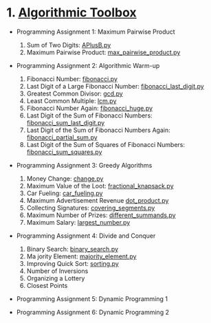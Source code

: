 # 1. [Algorithmic Toolbox](https://github.com/SYAN83/DataStructuresandAlgorithmsSpecialization/tree/master/AlgorithmicToolbox)

- Programming Assignment 1: Maximum Pairwise Product

  1. Sum of Two Digits: [APlusB.py](https://github.com/SYAN83/DataStructuresandAlgorithmsSpecialization/blob/master/AlgorithmicToolbox/week1_programming_challenges/1_sum_of_two_digits/APlusB.py)
  2. Maximum Pairwise Product: [max_pairwise_product.py](https://github.com/SYAN83/DataStructuresandAlgorithmsSpecialization/blob/master/AlgorithmicToolbox/week1_programming_challenges/2_maximum_pairwise_product/max_pairwise_product.py)

- Programming Assignment 2: Algorithmic Warm-up

  1. Fibonacci Number: [fibonacci.py](https://github.com/SYAN83/DataStructuresandAlgorithmsSpecialization/blob/master/AlgorithmicToolbox/week2_algorithmic_warmup/1_fibonacci_number/fibonacci.py)
  2. Last Digit of a Large Fibonacci Number: [fibonacci_last_digit.py](https://github.com/SYAN83/DataStructuresandAlgorithmsSpecialization/blob/master/AlgorithmicToolbox/week2_algorithmic_warmup/2_last_digit_of_fibonacci_number/fibonacci_last_digit.py)
  3. Greatest Common Divisor: [gcd.py](https://github.com/SYAN83/DataStructuresandAlgorithmsSpecialization/blob/master/AlgorithmicToolbox/week2_algorithmic_warmup/3_greatest_common_divisor/gcd.py)
  4. Least Common Multiple: [lcm.py](https://github.com/SYAN83/DataStructuresandAlgorithmsSpecialization/blob/master/AlgorithmicToolbox/week2_algorithmic_warmup/4_least_common_multiple/lcm.py)
  5. Fibonacci Number Again: [fibonacci_huge.py](https://github.com/SYAN83/DataStructuresandAlgorithmsSpecialization/blob/master/AlgorithmicToolbox/week2_algorithmic_warmup/5_fibonacci_number_again/fibonacci_huge.py)
  6. Last Digit of the Sum of Fibonacci Numbers: [fibonacci_sum_last_digit.py](https://github.com/SYAN83/DataStructuresandAlgorithmsSpecialization/blob/master/AlgorithmicToolbox/week2_algorithmic_warmup/6_last_digit_of_the_sum_of_fibonacci_numbers/fibonacci_sum_last_digit.py)
  7. Last Digit of the Sum of Fibonacci Numbers Again: [fibonacci_partial_sum.py](https://github.com/SYAN83/DataStructuresandAlgorithmsSpecialization/blob/master/AlgorithmicToolbox/week2_algorithmic_warmup/7_last_digit_of_the_sum_of_fibonacci_numbers_again/fibonacci_partial_sum.py)
  8. Last Digit of the Sum of Squares of Fibonacci Numbers: [fibonacci_sum_squares.py](https://github.com/SYAN83/DataStructuresandAlgorithmsSpecialization/blob/master/AlgorithmicToolbox/week2_algorithmic_warmup/8_last_digit_of_the_sum_of_squares_of_fibonacci_numbers/fibonacci_sum_squares.py)

- Programming Assignment 3: Greedy Algorithms

  1. Money Change: [change.py](https://github.com/SYAN83/DataStructuresandAlgorithmsSpecialization/blob/master/AlgorithmicToolbox/week3_greedy_algorithms/1_money_change/change.py)
  2. Maximum Value of the Loot: [fractional_knapsack.py](https://github.com/SYAN83/DataStructuresandAlgorithmsSpecialization/blob/master/AlgorithmicToolbox/week3_greedy_algorithms/2_maximum_value_of_the_loot/fractional_knapsack.py)
  3. Car Fueling: [car_fueling.py](https://github.com/SYAN83/DataStructuresandAlgorithmsSpecialization/blob/master/AlgorithmicToolbox/week3_greedy_algorithms/3_car_fueling/car_fueling.py)
  4. Maximum Advertisement Revenue [dot_product.py](https://github.com/SYAN83/DataStructuresandAlgorithmsSpecialization/blob/master/AlgorithmicToolbox/week3_greedy_algorithms/4_maximum_advertisement_revenue/dot_product.py)
  5. Collecting Signatures: [covering_segments.py](https://github.com/SYAN83/DataStructuresandAlgorithmsSpecialization/blob/master/AlgorithmicToolbox/week3_greedy_algorithms/5_collecting_signatures/covering_segments.py)
  6. Maximum Number of Prizes: [different_summands.py](https://github.com/SYAN83/DataStructuresandAlgorithmsSpecialization/blob/master/AlgorithmicToolbox/week3_greedy_algorithms/6_maximum_number_of_prizes/different_summands.py)
  7. Maximum Salary: [largest_number.py](https://github.com/SYAN83/DataStructuresandAlgorithmsSpecialization/blob/master/AlgorithmicToolbox/week3_greedy_algorithms/7_maximum_salary/largest_number.py)

- Programming Assignment 4: Divide and Conquer

  1. Binary Search: [binary_search.py](https://github.com/SYAN83/DataStructuresandAlgorithmsSpecialization/blob/master/AlgorithmicToolbox/week4_divide_and_conquer/1_binary_search/binary_search.py)
  2. Ma jority Element: [majority_element.py](https://github.com/SYAN83/DataStructuresandAlgorithmsSpecialization/blob/master/AlgorithmicToolbox/week4_divide_and_conquer/2_majority_element/majority_element.py)
  3. Improving Quick Sort: [sorting.py](https://github.com/SYAN83/DataStructuresandAlgorithmsSpecialization/blob/master/AlgorithmicToolbox/week4_divide_and_conquer/3_improving_quicksort/sorting.py)
  4. Number of Inversions
  5. Organizing a Lottery
  6. Closest Points

- Programming Assignment 5: Dynamic Programming 1

- Programming Assignment 6: Dynamic Programming 2
